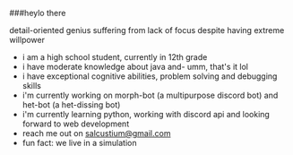 ###heylo there

detail-oriented genius suffering from lack of focus despite having extreme willpower
- i am a high school student, currently in 12th grade 
- i have moderate knowledge about java and- umm, that's  it lol
- i have exceptional cognitive abilities, problem solving and debugging skills
- i'm currently working on morph-bot (a multipurpose discord bot) and het-bot (a het-dissing bot)
- i'm currently learning python, working with discord api and looking forward to web development 
- reach me out on salcustium@gmail.com
- fun fact: we live in a simulation 

<!--
**sujalacham/sujalacham** is a ✨ _special_ ✨ repository because its `README.md` (this file) appears on your GitHub profile.

Here are some ideas to get you started:

- 🔭 I’m currently working on ...
- 🌱 I’m currently learning ...
- 👯 I’m looking to collaborate on ...
- 🤔 I’m looking for help with ...
- 💬 Ask me about ...
- 📫 How to reach me: ...
- 😄 Pronouns: ...
- ⚡ Fun fact: ...
-->
